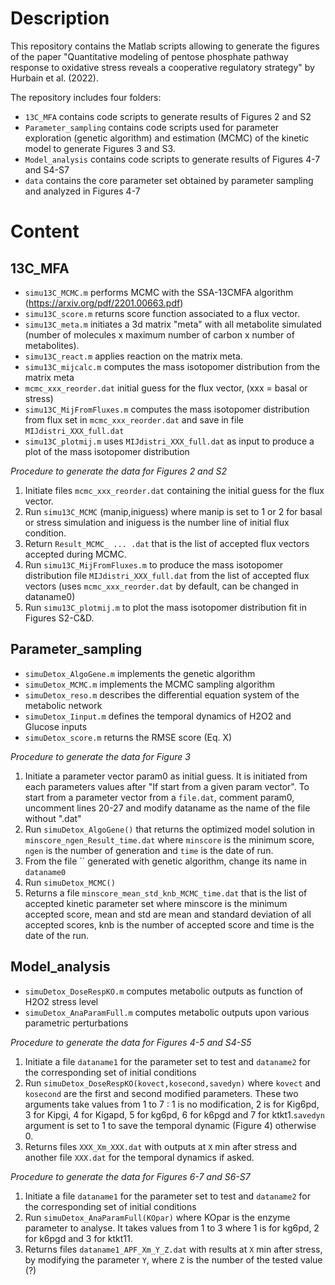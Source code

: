 # Description
This repository contains the Matlab scripts allowing to generate the figures of the paper "Quantitative modeling of pentose phosphate pathway response to oxidative stress reveals a cooperative regulatory strategy" by Hurbain et al. (2022).

The repository includes four folders:
- `13C_MFA` contains code scripts to generate results of Figures 2 and S2
- `Parameter_sampling` contains code scripts used for parameter exploration (genetic algorithm) and estimation (MCMC) of the kinetic model to generate Figures 3 and S3.
- `Model_analysis` contains code scripts to generate results of Figures 4-7 and S4-S7
- `data` contains the core parameter set obtained by parameter sampling and analyzed in Figures 4-7
# Content
## 13C_MFA
- `simu13C_MCMC.m` performs MCMC with the SSA-13CMFA algorithm (https://arxiv.org/pdf/2201.00663.pdf)
- `simu13C_score.m` returns score function associated to a flux vector. 
- `simu13C_meta.m` initiates a 3d matrix "meta" with all metabolite simulated (number of molecules x maximum number of carbon x number of metabolites). 
- `simu13C_react.m` applies reaction on the matrix meta. 
- `simu13C_mijcalc.m` computes the mass isotopomer distribution from the matrix meta
- `mcmc_xxx_reorder.dat` initial guess for the flux vector, (xxx = basal or stress)
- `simu13C_MijFromFluxes.m` computes the mass isotopomer distribution from flux set in `mcmc_xxx_reorder.dat` and save in file `MIJdistri_XXX_full.dat`
- `simu13C_plotmij.m` uses `MIJdistri_XXX_full.dat` as input to produce a plot of the mass isotopomer distribution

*Procedure to generate the data for Figures 2 and S2*
1) Initiate files `mcmc_xxx_reorder.dat` containing the initial guess for the flux vector.
2) Run `simu13C_MCMC` (manip,iniguess) where manip is set to 1 or 2 for basal or stress simulation and iniguess is the number line of initial flux condition.
3) Return `Result_MCMC_ ... .dat`  that is the list of accepted flux vectors accepted during MCMC.
4) Run `simu13C_MijFromFluxes.m` to produce the mass isotopomer distribution file `MIJdistri_XXX_full.dat` from the list of accepted flux vectors (uses `mcmc_xxx_reorder.dat` by default, can be changed in dataname0)
5) Run `simu13C_plotmij.m` to plot the mass isotopomer distribution fit in Figures S2-C&D.

## Parameter_sampling
- `simuDetox_AlgoGene.m` implements the genetic algorithm
- `simuDetox_MCMC.m` implements the MCMC sampling algorithm
- `simuDetox_reso.m` describes the differential equation system of the metabolic network
- `simuDetox_Iinput.m` defines the temporal dynamics of H2O2 and Glucose inputs
- `simuDetox_score.m` returns the RMSE score (Eq. X)

*Procedure to generate the data for Figure 3*
1) Initiate a parameter vector param0 as initial guess. It is initiated from each parameters values after "If start from a given param vector". To start from a parameter vector from a `file.dat`, comment param0, uncomment lines 20-27 and modify dataname as the name of the file without ".dat"
2) Run `simuDetox_AlgoGene()` that returns the optimized model solution in `minscore_ngen_Result_time.dat` where `minscore` is the minimum score, `ngen` is the number of generation and `time` is the date of run. 
3) From the file `` generated with genetic algorithm, change its name in `dataname0`
4) Run `simuDetox_MCMC()` 
5) Returns a file `minscore_mean_std_knb_MCMC_time.dat` that is the list of accepted kinetic parameter set  where minscore is the minimum accepted score, mean and std are mean and standard deviation of all accepted scores, knb is the number of accepted score and time is the date of the run. 

## Model_analysis
- `simuDetox_DoseRespKO.m` computes metabolic outputs as function of H2O2 stress level
- `simuDetox_AnaParamFull.m` computes metabolic outputs upon various parametric perturbations
 
*Procedure to generate the data for Figures 4-5 and S4-S5*
1) Initiate a file `dataname1` for the parameter set to test and `dataname2` for the corresponding set of initial conditions
2) Run `simuDetox_DoseRespKO(kovect,kosecond,savedyn)` where `kovect` and `kosecond` are the first and second modified parameters. These two arguments take values from 1 to 7 : 1 is no modification, 2 is for Kig6pd, 3 for Kipgi, 4 for Kigapd, 5 for kg6pd, 6 for k6pgd and 7 for ktkt1.`savedyn` argument is set to 1 to save the temporal dynamic (Figure 4) otherwise 0.
3) Returns files `XXX_Xm_XXX.dat` with outputs at `X` min after stress and another file `XXX.dat` for the temporal dynamics if asked.

*Procedure to generate the data for Figures 6-7 and S6-S7*
1) Initiate a file `dataname1` for the parameter set to test and `dataname2` for the corresponding set of initial conditions
2) Run `simuDetox_AnaParamFull(KOpar)` where KOpar is the enzyme parameter to analyse. It takes values from 1 to 3 where 1 is for kg6pd, 2 for k6pgd and 3 for ktkt11.
3) Returns files `dataname1_APF_Xm_Y_Z.dat` with results at `X` min after stress, by modifying the parameter `Y`, where `Z` is the number of the tested value (?)

